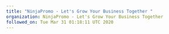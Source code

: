 ```yaml
---
title: "NinjaPromo - Let's Grow Your Business Together "
organization: NinjaPromo - Let's Grow Your Business Together
followed_on: Tue Mar 31 01:18:11 UTC 2020
---
```

